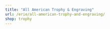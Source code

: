 ```yaml
---
title: "All American Trophy & Engraving"
url: /erie/all-american-trophy-and-engraving/
shop: trophy
---
```

